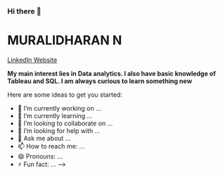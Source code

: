 ### Hi there 👋
# **MURALIDHARAN N**

[LinkedIn Website](https://www.linkedin.com/in/murali-dharan-a91a6a127/)

**My main interest lies in Data analytics. I also have basic knowledge of Tableau and SQL.
I am always curious to learn something new**

Here are some ideas to get you started:

- 🔭 I’m currently working on ...
- 🌱 I’m currently learning ...
- 👯 I’m looking to collaborate on ...
- 🤔 I’m looking for help with ...
- 💬 Ask me about ...
- 📫 How to reach me: ...
- 😄 Pronouns: ...
- ⚡ Fun fact: ...
-->
